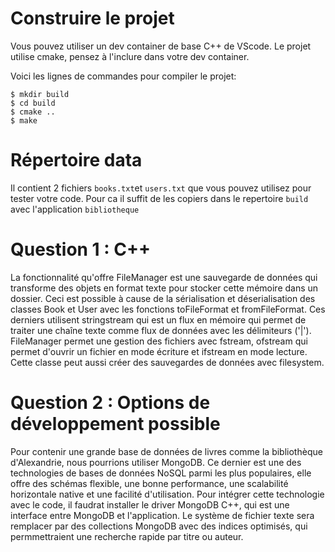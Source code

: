 # Construire le projet
Vous pouvez utiliser un dev container de base C++ de VScode.
Le projet utilise cmake, pensez à l'inclure dans votre dev container.

Voici les lignes de commandes pour compiler le projet:
```
$ mkdir build
$ cd build
$ cmake ..
$ make
```

# Répertoire data

Il contient 2 fichiers `books.txt`et `users.txt` que vous pouvez utilisez pour tester votre code.
Pour ca il suffit de les copiers dans le repertoire `build` avec l'application `bibliotheque`


# Question 1 : C++
La fonctionnalité qu'offre FileManager est une sauvegarde de données qui transforme des objets en format texte pour stocker cette mémoire dans un dossier. Ceci est possible à cause de la sérialisation et déserialisation des classes Book et User avec les fonctions toFileFormat et fromFileFormat. Ces derniers utilisent stringstream qui est un flux en mémoire qui permet de traiter une chaîne texte comme flux de données avec les délimiteurs ('|'). FileManager permet une gestion des fichiers avec fstream, ofstream qui permet d'ouvrir un fichier en mode écriture et ifstream en mode lecture. Cette classe peut aussi créer des sauvegardes de données avec filesystem.

# Question 2 : Options de développement possible
Pour contenir une grande base de données de livres comme la bibliothèque d'Alexandrie, nous pourrions utiliser MongoDB. Ce dernier est une des technologies de bases de données NoSQL parmi les plus populaires, elle offre des schémas flexible, une bonne performance, une scalabilité horizontale native et une facilité d'utilisation. Pour intégrer cette technologie avec le code, il faudrat installer le driver MongoDB C++, qui est une interface entre MongoDB et l'application. Le système de fichier texte sera remplacer par des collections MongoDB avec des indices optimisés, qui permmettraient une recherche rapide par titre ou auteur.